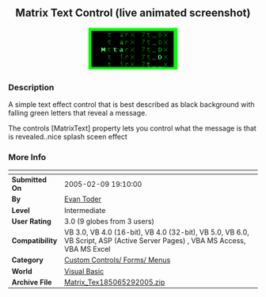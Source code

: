 ﻿<div align="center">

## Matrix Text Control  \(live animated screenshot\)

<img src="PIC200529192445071.gif">
</div>

### Description

A simple text effect control that is best described as black background with falling green letters that reveal a message.

The controls [MatrixText] property lets you control what the message is that is revealed..nice splash sceen effect
 
### More Info
 


<span>             |<span>
---                |---
**Submitted On**   |2005-02-09 19:10:00
**By**             |[Evan Toder](https://github.com/Planet-Source-Code/PSCIndex/blob/master/ByAuthor/evan-toder.md)
**Level**          |Intermediate
**User Rating**    |3.0 (9 globes from 3 users)
**Compatibility**  |VB 3\.0, VB 4\.0 \(16\-bit\), VB 4\.0 \(32\-bit\), VB 5\.0, VB 6\.0, VB Script, ASP \(Active Server Pages\) , VBA MS Access, VBA MS Excel
**Category**       |[Custom Controls/ Forms/  Menus](https://github.com/Planet-Source-Code/PSCIndex/blob/master/ByCategory/custom-controls-forms-menus__1-4.md)
**World**          |[Visual Basic](https://github.com/Planet-Source-Code/PSCIndex/blob/master/ByWorld/visual-basic.md)
**Archive File**   |[Matrix\_Tex185065292005\.zip](https://github.com/Planet-Source-Code/evan-toder-matrix-text-control-live-animated-screenshot__1-58811/archive/master.zip)








